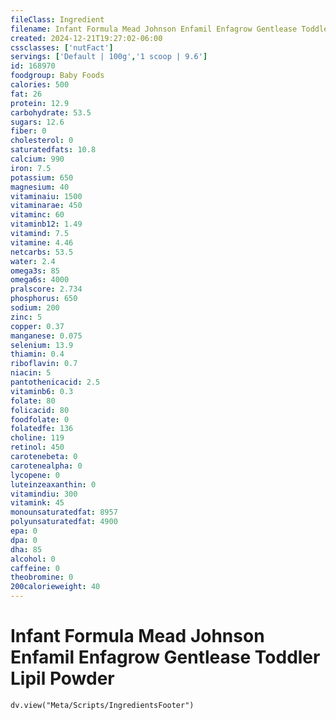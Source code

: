 ```yaml
---
fileClass: Ingredient
filename: Infant Formula Mead Johnson Enfamil Enfagrow Gentlease Toddler Lipil Powder
created: 2024-12-21T19:27:02-06:00
cssclasses: ['nutFact']
servings: ['Default | 100g','1 scoop | 9.6']
id: 168970
foodgroup: Baby Foods
calories: 500
fat: 26
protein: 12.9
carbohydrate: 53.5
sugars: 12.6
fiber: 0
cholesterol: 0
saturatedfats: 10.8
calcium: 990
iron: 7.5
potassium: 650
magnesium: 40
vitaminaiu: 1500
vitaminarae: 450
vitaminc: 60
vitaminb12: 1.49
vitamind: 7.5
vitamine: 4.46
netcarbs: 53.5
water: 2.4
omega3s: 85
omega6s: 4000
pralscore: 2.734
phosphorus: 650
sodium: 200
zinc: 5
copper: 0.37
manganese: 0.075
selenium: 13.9
thiamin: 0.4
riboflavin: 0.7
niacin: 5
pantothenicacid: 2.5
vitaminb6: 0.3
folate: 80
folicacid: 80
foodfolate: 0
folatedfe: 136
choline: 119
retinol: 450
carotenebeta: 0
carotenealpha: 0
lycopene: 0
luteinzeaxanthin: 0
vitamindiu: 300
vitamink: 45
monounsaturatedfat: 8957
polyunsaturatedfat: 4900
epa: 0
dpa: 0
dha: 85
alcohol: 0
caffeine: 0
theobromine: 0
200calorieweight: 40
---
```


# Infant Formula Mead Johnson Enfamil Enfagrow Gentlease Toddler Lipil Powder

```dataviewjs
dv.view("Meta/Scripts/IngredientsFooter")
```